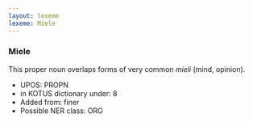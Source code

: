 ```yaml
---
layout: lexeme
lexeme: Miele
---
```


###  Miele

This proper noun overlaps forms of very common *mieli* (mind, opinion).
* UPOS:  PROPN
* in KOTUS dictionary under:  8
* Added from:  finer
* Possible NER class:  ORG


